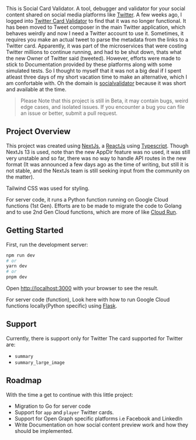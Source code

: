 This is Social Card Validator. A tool, debugger and validator for your social content shared on social media platforms like [Twitter](https://twitter.com/). A few weeks ago, I logged into [Twitter Card Validator](https://cards-dev.twitter.com/validator) to find that it was no longer functional. It has been moved to Tweet composer in the main Twitter application, which behaves weirdly and now I need a Twitter account to use it. Sometimes, it requires you make an actual tweet to parse the metadata from the links to a Twitter card. Apparently, it was part of the microservices that were costing Twitter millions to continue running, and had to be shut down, thats what the new Owner of Twitter said (tweeted). However, efforts were made to stick to Documentation provided by these platforms along with some simulated tests.
So I thought to myself that it was not a big deal if I spent atleast three days of my short vacation time to make an alternative, which I am confortable with. 
Oh the domain is [socialvalidator](https://socialvalidator.com/) because it was short and available at the time. 

> Please Note that this project is still in Beta, it may contain bugs, weird edge cases, and isolated issues. If you encounter a bug you can file an issue or better, submit a pull request.

## Project Overview
This project was created using [NextJs](https://nextjs.org/), a [ReactJs](https://reactjs.org/) using [Typescript](https://www.typescriptlang.org/). Though NextJs 13 is used, note than the new AppDir feature was no used, it was still very unstable and so far, there was no way to handle API routes in the new format (It was announced a few days ago as the time of writing, but still it is not stable, and the NextJs team is still seeking input from the community on the matter). 

Tailwind CSS was used for styling. 

For server code, it runs a Python function running on Google Cloud functions (1st Gen). Efforts are to be made to migrate the code to Golang and to use 2nd Gen Cloud functions, which are more of like [Cloud Run](https://cloud.google.com/run).  

## Getting Started

First, run the development server:

```bash
npm run dev
# or
yarn dev
# or
pnpm dev
```

Open [http://localhost:3000](http://localhost:3000) with your browser to see the result.

For server code (function), Look here with how to run Google Cloud functions locally(Python specific) using [Flask](https://codelabs.developers.google.com/codelabs/cloud-functions-python-http#6).

## Support
Currently, there is support only for Twitter 
The card supported for Twitter are:
- `summary`
- `summary_large_image`

## Roadmap
With the time a get to continue with this little project:
- Migration to Go for server code
- Support for `app` and `player` Twitter cards.
- Support for Open Graph specific platforms i.e Facebook and LinkedIn
- Write Documentation on how social content preview work and how they should be implemented.